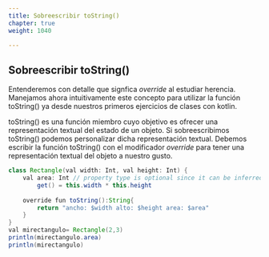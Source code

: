 ```yaml
---
title: Sobreescribir toString()
chapter: true
weight: 1040

---
```



## Sobreescribir toString()

Entenderemos con detalle que signfica *override* al estudiar herencia.
Manejamos ahora intuitivamente este concepto para utilizar la función
toString() ya desde nuestros primeros ejercicios de clases con kotlin.

toString() es una función miembro cuyo objetivo es ofrecer una
representación textual del estado de un objeto. Si sobreescribimos
toString() podemos personalizar dicha representación textual. Debemos
escribir la función toString() con el modificador *override* para tener
una representación textual del objeto a nuestro gusto.



``` java
class Rectangle(val width: Int, val height: Int) {
    val area: Int // property type is optional since it can be inferred from the getter's return type
        get() = this.width * this.height
    
    override fun toString():String{
        return "ancho: $width alto: $height area: $area"
    }
}
val mirectangulo= Rectangle(2,3)
println(mirectangulo.area)
println(mirectangulo)
```

